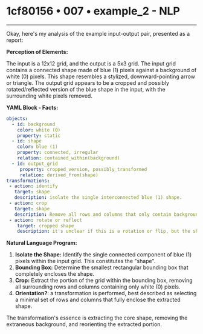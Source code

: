 # 1cf80156 • 007 • example_2 - NLP

---
Okay, here's my analysis of the example input-output pair, presented as a report:

**Perception of Elements:**

The input is a 12x12 grid, and the output is a 5x3 grid. The input grid contains a connected shape made of blue (1) pixels against a background of white (0) pixels. This shape resembles a stylized, downward-pointing arrow or triangle. The output grid appears to be a cropped and possibly rotated/reflected version of the blue shape in the input, with the surrounding white pixels removed.

**YAML Block - Facts:**



```yaml
objects:
  - id: background
    color: white (0)
    property: static
  - id: shape
    color: blue (1)
    property: connected, irregular
    relation: contained_within(background)
  - id: output_grid
     property: cropped_version, possibly_transformed
     relation: derived_from(shape)
transformations:
 - action: identify
   target: shape
   description: isolate the single interconnected blue (1) shape.
 - action: crop
   target: shape
   description: Remove all rows and columns that only contain background pixels.
 - action: rotate or reflect
    target: cropped shape
    description: it's unclear if this is a rotation or flip, but the shape changes, there may be a simple reorientation of a cropped bounding box of the shape
```



**Natural Language Program:**

1.  **Isolate the Shape:** Identify the single connected component of blue (1) pixels within the input grid. This constitutes the "shape".
2.  **Bounding Box:** Determine the smallest rectangular bounding box that completely encloses the shape.
3.  **Crop:** Extract the portion of the grid within the bounding box, removing all surrounding rows and columns containing only white (0) pixels.
4.  **Orientation?**: a transformation is performed, best described as selecting a minimal set of rows and columns that fully enclose the extracted shape.

The transformation's essence is extracting the core shape, removing the extraneous background, and reorienting the extracted portion.

